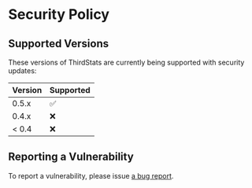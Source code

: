 # Security Policy

## Supported Versions

These versions of ThirdStats are currently being supported with security updates:

| Version | Supported          |
| ------- | ------------------ |
| 0.5.x   | :white_check_mark: |
| 0.4.x   | :x:                |
| < 0.4   | :x:                |

## Reporting a Vulnerability

To report a vulnerability, please issue [a bug report](https://github.com/devmount/third-stats/issues/new?template=bug_report.md).
